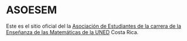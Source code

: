# ASOESEM

Este es el sitio oficial del la [Asociación de Estudiantes de la carrera de la Enseñanza de las Matemáticas de la UNED](mailto:asoesem@uned.ac.cr) Costa Rica.

